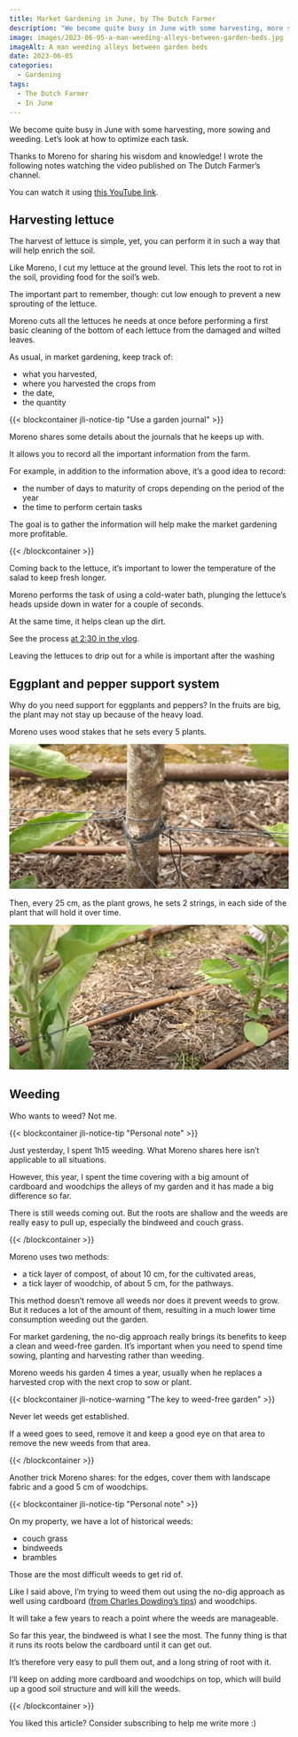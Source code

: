 ```yaml
---
title: Market Gardening in June, by The Dutch Farmer
description: "We become quite busy in June with some harvesting, more sowing and weeding. Let's look at how to optimize each task."
image: images/2023-06-05-a-man-weeding-alleys-between-garden-beds.jpg
imageAlt: A man weeding alleys between garden beds
date: 2023-06-05
categories:
  - Gardening
tags:
  - The Dutch Farmer
  - In June
---
```


We become quite busy in June with some harvesting, more sowing and weeding. Let’s look at how to optimize each task.

Thanks to Moreno for sharing his wisdom and knowledge! I wrote the following notes watching the video published on The Dutch Farmer’s channel.

<!-- more -->

You can watch it using [this YouTube link](https://www.youtube.com/watch?v=d1OJTXRhy4k).

## Harvesting lettuce

The harvest of lettuce is simple, yet, you can perform it in such a way that will help enrich the soil.

Like Moreno, I cut my lettuce at the ground level. This lets the root to rot in the soil, providing food for the soil’s web.

The important part to remember, though: cut low enough to prevent a new sprouting of the lettuce.

Moreno cuts all the lettuces he needs at once before performing a first basic cleaning of the bottom of each lettuce from the damaged and wilted leaves.

As usual, in market gardening, keep track of:

- what you harvested,
- where you harvested the crops from
- the date,
- the quantity

{{< blockcontainer jli-notice-tip "Use a garden journal" >}}

Moreno shares some details about the journals that he keeps up with.

It allows you to record all the important information from the farm.

For example, in addition to the information above, it’s a good idea to record:

- the number of days to maturity of crops depending on the period of the year
- the time to perform certain tasks

The goal is to gather the information will help make the market gardening more profitable.

{{< /blockcontainer >}}

Coming back to the lettuce, it’s important to lower the temperature of the salad to keep fresh longer.

Moreno performs the task of using a cold-water bath, plunging the lettuce’s heads upside down in water for a couple of seconds.

At the same time, it helps clean up the dirt.

See the process [at 2:30 in the vlog](https://youtu.be/d1OJTXRhy4k?t=150).

Leaving the lettuces to drip out for a while is important after the washing

## Eggplant and pepper support system

Why do you need support for eggplants and peppers? In the fruits are big, the plant may not stay up because of the heavy load.

Moreno uses wood stakes that he sets every 5 plants.

![Strings attached to wood stakes](images/strings-attached-to-wood-stakes.jpg "Credits: image from the vlog of The Dutch Farmer")

Then, every 25 cm, as the plant grows, he sets 2 strings, in each side of the plant that will hold it over time.

![2 strings hold the plant up and tall](images/2-strings-hold-the-plant-up-and-tall.jpg "Credits: image from the vlog of The Dutch Farmer")

## Weeding

Who wants to weed? Not me.

{{< blockcontainer jli-notice-tip "Personal note" >}}

Just yesterday, I spent 1h15 weeding. What Moreno shares here isn’t applicable to all situations.

However, this year, I spent the time covering with a big amount of cardboard and woodchips the alleys of my garden and it has made a big difference so far.

There is still weeds coming out. But the roots are shallow and the weeds are really easy to pull up, especially the bindweed and couch grass.

{{< /blockcontainer >}}

Moreno uses two methods:

- a tick layer of compost, of about 10 cm, for the cultivated areas,
- a tick layer of woodchip, of about 5 cm, for the pathways.

This method doesn’t remove all weeds nor does it prevent weeds to grow. But it reduces a lot of the amount of them, resulting in a much lower time consumption weeding out the garden.

For market gardening, the no-dig approach really brings its benefits to keep a clean and weed-free garden. It’s important when you need to spend time sowing, planting and harvesting rather than weeding.

Moreno weeds his garden 4 times a year, usually when he replaces a harvested crop with the next crop to sow or plant.

{{< blockcontainer jli-notice-warning "The key to weed-free garden" >}}

Never let weeds get established.

If a weed goes to seed, remove it and keep a good eye on that area to remove the new weeds from that area.

{{< /blockcontainer >}}

Another trick Moreno shares: for the edges, cover them with landscape fabric and a good 5 cm of woodchips.

{{< blockcontainer jli-notice-tip "Personal note" >}}

On my property, we have a lot of historical weeds:

- couch grass
- bindweeds
- brambles

Those are the most difficult weeds to get rid of.

Like I said above, I’m trying to weed them out using the no-dig approach as well using cardboard ([from Charles Dowding’s tips](../../../tags/charles-dowding)) and woodchips.

It will take a few years to reach a point where the weeds are manageable.

So far this year, the bindweed is what I see the most. The funny thing is that it runs its roots below the cardboard until it can get out.

It’s therefore very easy to pull them out, and a long string of root with it.

I’ll keep on adding more cardboard and woodchips on top, which will build up a good soil structure and will kill the weeds.

{{< /blockcontainer >}}

You liked this article? Consider subscribing to help me write more :)
